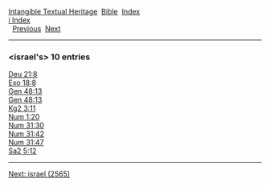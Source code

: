 [Intangible Textual Heritage](../../index)  [Bible](../index) 
[Index](index)   
[i Index](_i_)  
  [Previous](c05965)  [Next](c05967) 

------------------------------------------------------------------------

### &lt;israel's&gt; 10 entries

[Deu 21:8](../kjv/deu021.htm#008)  
[Exo 18:8](../kjv/exo018.htm#008)  
[Gen 48:13](../kjv/gen048.htm#013)  
[Gen 48:13](../kjv/gen048.htm#013)  
[Kg2 3:11](../kjv/kg2003.htm#011)  
[Num 1:20](../kjv/num001.htm#020)  
[Num 31:30](../kjv/num031.htm#030)  
[Num 31:42](../kjv/num031.htm#042)  
[Num 31:47](../kjv/num031.htm#047)  
[Sa2 5:12](../kjv/sa2005.htm#012)  

------------------------------------------------------------------------

[Next: israel (2565)](c05967)
